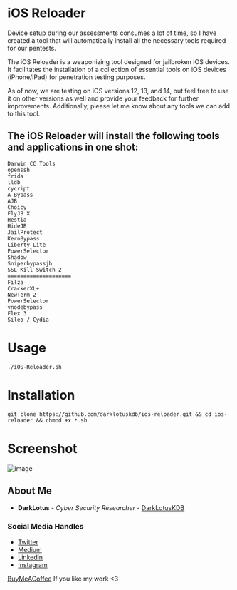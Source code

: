 # iOS Reloader
Device setup during our assessments consumes a lot of time, so I have created a tool that will automatically install all the necessary tools required for our pentests.

The iOS Reloader is a weaponizing tool designed for jailbroken iOS devices. It facilitates the installation of a collection of essential tools on iOS devices (iPhone/iPad) for penetration testing purposes.

As of now, we are testing on iOS versions 12, 13, and 14, but feel free to use it on other versions as well and provide your feedback for further improvements. Additionally, please let me know about any tools we can add to this tool.

## The iOS Reloader will install the following tools and applications in one shot:
```
Darwin CC Tools
openssh
frida
lldb
cycript
A-Bypass
AJB
Choicy
FlyJB X
Hestia
HideJB
JailProtect
KernBypass
Liberty Lite
PowerSelector
Shadow
Sniperbypassjb
SSL Kill Switch 2
====================
Filza
CrackerXL+
NewTerm 2
PowerSelector
vnodebypass
Flex 3
Sileo / Cydia
```

# Usage
```
./iOS-Reloader.sh
```

# Installation
```
git clone https://github.com/darklotuskdb/ios-reloader.git && cd ios-reloader && chmod +x *.sh
```

# Screenshot
![image](https://github.com/darklotuskdb/ios-reloader/assets/29382875/01bff068-598e-4202-9222-78c0ef816d9f)

## About Me

* **DarkLotus** - *Cyber Security Researcher* - [DarkLotusKDB](https://github.com/darklotuskdb)

### Social Media Handles
* [Twitter](https://twitter.com/darklotuskdb)
* [Medium](https://medium.com/@darklotus)
* [Linkedin](https://www.linkedin.com/in/kamaldeepbhati/)
* [Instagram](https://www.instagram.com/kamaldeepbhati/)

[BuyMeACoffee](https://www.buymeacoffee.com/darklotus) If you like my work <3
